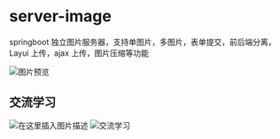 # server-image

springboot 独立图片服务器，支持单图片，多图片，表单提交，前后端分离，Layui 上传，ajax 上传，图片压缩等功能

![图片预览](https://github.com/Tellsea/server-image/blob/master/images/1.png)

## 交流学习

![在这里插入图片描述](https://github.com/Tellsea/springboot-learn/blob/master/doc/images/emoticon1.jpg)
![交流学习](https://github.com/Tellsea/springboot-learn/blob/master/doc/images/qq-group.png)
